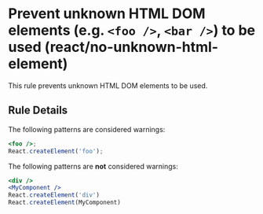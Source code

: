# Prevent unknown HTML DOM elements (e.g. `<foo />`, `<bar />`) to be used (react/no-unknown-html-element)

This rule prevents unknown HTML DOM elements to be used.

## Rule Details

The following patterns are considered warnings:

```jsx
<foo />;
React.createElement('foo');
```

The following patterns are **not** considered warnings:

```jsx
<div />
<MyComponent />
React.createElement('div')
React.createElement(MyComponent)
```
